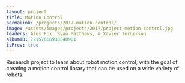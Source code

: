 ```yaml
---
layout: project
title: Motion Control
permalink: /projects/2017-motion-control/
image: /assets/images/projects/2017/project-motion-control.jpg
leaders: Alex Fox, Ryan Matthews, & Xavier Torgerson
albumID: 72157666933540901
isPrev: true
---
```


Research project to learn about robot motion control, with the goal of creating a motion control library that can be used on a wide variety of robots.
